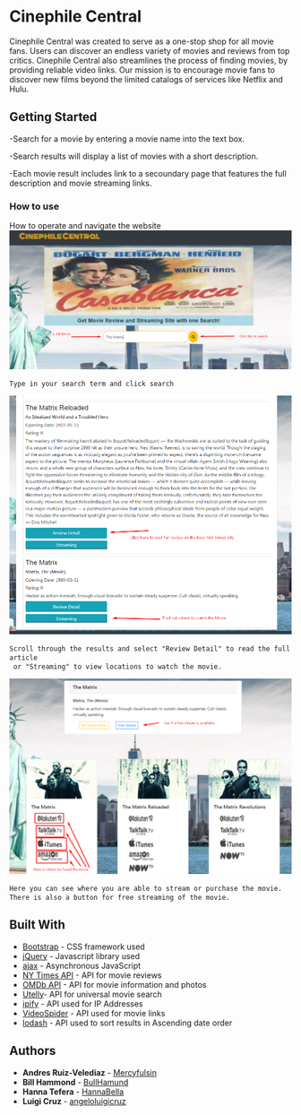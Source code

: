 # Cinephile Central

Cinephile Central was created to serve as a one-stop shop for all movie fans. Users can discover an endless variety of movies and reviews from top critics. Cinephile Central also streamlines the process of finding movies, by providing reliable video links. Our mission is to encourage movie fans to discover new films beyond the limited catalogs of services like Netflix and Hulu.

## Getting Started

-Search for a movie by entering a movie name into the text box.

-Search results will display a list of movies with a short description.

-Each movie result includes link to a secoundary page that features the full description and movie streaming links.

### How to use

How to operate and navigate the website
![Step 1](https://raw.githubusercontent.com/BullHamund/New_York_Times-Square/master/assets/images/s1.png)
```
Type in your search term and click search
```
![Step 2](https://raw.githubusercontent.com/BullHamund/New_York_Times-Square/master/assets/images/s2.png)
```
Scroll through the results and select "Review Detail" to read the full article
 or "Streaming" to view locations to watch the movie.
```
![Step 3](https://raw.githubusercontent.com/BullHamund/New_York_Times-Square/master/assets/images/s3.png)
```
Here you can see where you are able to stream or purchase the movie.
There is also a button for free streaming of the movie.
```

## Built With

* [Bootstrap](https://getbootstrap.com/docs/4.3) - CSS framework used
* [jQuery](https://api.jquery.com) - Javascript library used
* [ajax](https://api.jquery.com/jquery.ajax/) - Asynchronous JavaScript 
* [NY Times API](https://developer.nytimes.com/docs/movie-reviews-api) - API for movie reviews
* [OMDb API](http://www.omdbapi.com/) - API for movie information and photos
* [Utelly](https://rapidapi.com/utelly/api/utelly)- API for universal movie search
* [ipify](https://www.ipify.org/) - API used for IP Addresses
* [VideoSpider](https://videospider.in/) - API used for movie links
* [lodash](https://lodash.com) - API used to sort results in Ascending date order

## Authors

* **Andres Ruiz-Velediaz** - [Mercyfulsin](https://github.com/Mercyfulsin)
* **Bill Hammond** - [BullHamund](https://github.com/BullHamund)
* **Hanna Tefera** - [HannaBella](https://github.com/HannaBella)
* **Luigi Cruz** - [angeloluigicruz](https://github.com/angeloluigicruz)




